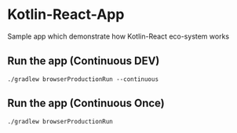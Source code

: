 # Kotlin-React-App
Sample app which demonstrate how Kotlin-React eco-system works

## Run the app (Continuous DEV)

    ./gradlew browserProductionRun --continuous

## Run the app (Continuous Once)

    ./gradlew browserProductionRun
